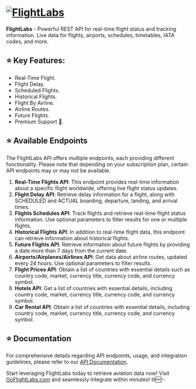 # [![FlightLabs](https://www.goflightlabs.com/img/flightlabs-email.png)](https://goflightlabs.com)

<!--start: description-->

**FlightLabs** - Powerful REST API for real-time flight status and tracking information. Live data for flights, airports, schedules, timetables, IATA codes, and more.

<!--end: description-->

<!--start: docs-->

## ⭐ Key Features:

- Real-Time Flight.
- Flight Delay.
- Scheduled Flights.
- Historical Flights.
- Flight By Airline.
- Airline Routes.
- Future Flights.
- Premium Support 🤝.


## ⭐ Available Endpoints

The FlightLabs API offers multiple endpoints, each providing different functionality. Please note that depending on your subscription plan, certain API endpoints may or may not be available.

1. **Real-Time Flights API**: This endpoint provides real-time information about a specific flight worldwide, offering live flight status updates.
2. **Flight Delay API**: Retrieve delay information for a flight, along with SCHEDULED and ACTUAL boarding, departure, landing, and arrival times.
3. **Flights Schedules API**: Track flights and retrieve real-time flight status information. Use optional parameters to filter results for one or multiple flights.
4. **Historical Flights API**: In addition to real-time flight data, this endpoint can retrieve information about historical flights.
5. **Future Flights API**: Retrieve information about future flights by providing a date more than 7 days from the current date.
6. **Airports/Airplanes/Airlines API**: Get data about airline routes, updated every 24 hours. Use optional parameters to filter results.
7. **Flight Prices API**: Obtain a list of countries with essential details such as country code, market, currency title, currency code, and currency symbol.
8. **Hotels API**: Get a list of countries with essential details, including country code, market, currency title, currency code, and currency symbol.
9. **Car Rental API**: Obtain a list of countries with essential details, including country code, market, currency title, currency code, and currency symbol.


## ⭐ Documentation

For comprehensive details regarding API endpoints, usage, and integration guidelines, please refer to our [API Documentation](https://www.goflightlabs.com/dashboard).


Start leveraging FlightLabs today to retrieve aviation data now! Visit [GoFlightLabs.com](https://goflightlabs.com) and seamlessly integrate within minutes! 🌐🆓✨
